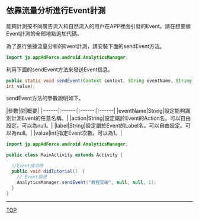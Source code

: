 ## 依靠流量分析進行Event計測

能夠計測按不同廣告流入和自然流入的用戶在APP裡面引發的Event。請在想要做Event計測的全部地點追加代碼。

為了進行依據流量分析的Event計測，請安裝下面的sendEvent方法。

```java
import jp.appAdForce.android.AnalyticsManager;
```

利用下面的sendEvent方法來發送Event信息。

```java
public static void sendEvent(Context context, String eventName, String action, String label,
int value);
```

sendEvent方法的參數說明如下。


|參數|型|概要|
|:------|:------:|:------:|:------|
|eventName|String|設定能夠識別計測Event的任意名稱。|
|action|String|設定屬於Event的Action名。可以自由設定。可以為null。|
|label|String|設定屬於Event的Label名。可以自由設定。可以為null。|
|value|int|指定Event次數。可以為1。|



```java
import jp.appAdForce.android.AnalyticsManager;

public class MainActivity extends Activity {

  //Event成功時
  public void didTutorial()　{
    // Event發送
    AnalyticsManager.sendEvent("教程突破", null, null, 1);
  }
}
```

---
[TOP](/lang/tw/README.md)
